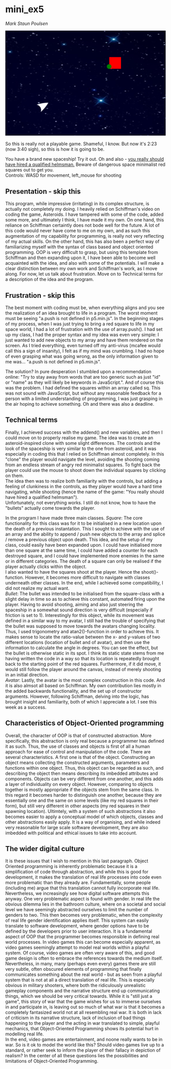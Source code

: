 # mini_ex5
*Mark Staun Poulsen*


![Running Program](Images/spacebattle.jpg)

So this is really not a playable game. Shameful, I know. But now it's 2:23 (now 3:40 sigh), so this is how it is going to be.

You have a brand new spaceship! Try it out. Oh and also - [you really should have hired a qualified helmsman.](https://cdn.rawgit.com/Mmarksp/Aesthetic_Programming_2018/8e9e773d/mini_exercises/mini_ex5/index_mini_ex5.html) Beware of dangerous space minimalist red squares out to get you.  
Controls: WASD for movement, left_mouse for shooting


## Presentation - skip this
This program, while impressive (irritating) in its complex structure, is actually not completely my doing. I heavily relied on Schiffman's video on coding the game, Asteroids. I have tampered with some of the code, added some more, and ultimately I think, I have made it my own. On one hand, this reliance on Schiffman certaintly does not bode well for the future. A lot of this code would never have come to me on my own, and as such this augmentation of my capability for programming, is really not very reflecting of my actual skills. On the other hand, this has also been a perfect way of familiarizing myself with the syntax of class based and object oriented programming. OOP is very difficult to grasp, but using this template from Schiffman and then expanding upon it, I have been able to become well acquainted with the idea, and also with some of the potentials. I will make a clear distinction between my own work and Schiffman's work, as I move along. For now, let us talk about frustration. Move on to Technical terms for a description of the idea and the program.

## Frustration - skip this
The best moment with coding must be, when everything aligns and you see the realization of an idea brought to life in a program. The worst moment must be seeing "a.push is not defined in p5.min.js". In the beginning stages of my process, when I was just trying to bring a red square to life in my space world, I had a lot of frustration with the use of array.push(). I had set up my class, I had the proper syntax and my idea was even very simple: I just wanted to add new objects to my array and have them rendered on the screen. As I tried everything, even turned off my anti-virus (mcafee would call this a sign of insanity), I felt as if my mind was crumbling. I had no hope of even grasping what was going wrong, as the only information given to me was... "a.push is not defined in p5.min.js".

The solution? In pure desperation I stumbled upon a recommendation online: "Try to stay away from words that are too generic such as just "id" or "name" as they will likely be keywords in JavaScript.". And of course this was the problem. I had defined the squares within an array called sq. This was not sound with JavaScript, but without any reasonable feedback for a person with a limited understanding of programming, I was just grasping in the air hoping to achieve something. Oh and there was also a deadline.

## Technical terms
Finally, I achieved success with the addend() and new variables, and then I could move on to properly realise my game. The idea was to create an asteroid-inspired clone with some slight differences. The controls and the look of the spaceship is very similar to the one from asteroid, and it was especially in coding this that I relied on Schiffman almost completely. In this "clone" the player would navigate the level, avoiding the shooting coming from an endless stream of angry red minimalist squares. To fight back the player could use the mouse to shoot down the individual squares by clicking on them.  
The idea then was to realize both familiarity with the controls, but adding a feeling of clunkiness in the controls, as they player would have a hard time navigating, while shooting (hence the name of the game: "You really should have hired a qualified helmsman").  
Unfortunately, not everything works. I still do not know, how to have the "bullets" actually come towards the player.

In the program I have made three main classes.
_Square_: The core functionality for this class was for it to be initialised in a new location upon the death of a previous instantation. This I sought to achieve with the use of an array and the ability to append / push new objects to the array and splice / remove a previous object upon death. This idea, and the setup of my class, could easily have been expanded upon. I could have initialised more than one square at the same time, I could have added a counter for each destroyed square, and I could have implemented more enemies in the same or in different categories. The death of a square can only be realised if the player actually clicks within the object.  
I also wanted to have the squares shoot at the player. Hence the shoot()-function. However, it becomes more difficult to navigate with classes underneath other classes. In the end, while I achieved some compatibility, I did not realize my actual want.  
_Bullet_: The bullet was intended to be initialised from the square-class with a slight delay in time so as to achieve this constant, automated firing upon the player. Having to avoid shooting, aiming and also just steering the spaceship in a somewhat sound direction is very difficult (especially if friction is set to 1). Interestingly for this object, while its movement was defined in a similar way to my avatar, I still had the trouble of specifying that the bullet was supposed to move towards the avatars changing locality. Thus, I used trigonometry and atan2()-function in order to achieve this. It makes sense to locate the ratio-value between the x- and y-values of two different locations (location of bullet and of avatar), and then use the information to calculate the angle in degrees. You can see the effect, but the bullet is otherwise static in its spot. I think its static state stems from me having written the code in a way so that its location is repeatedly brought back to the starting point of the red squares. Furthermore, if it did move, it would still follow the player around the canvas, instead of merely shooting in an initial direction.  
_Avatar_: Lastly, the avatar is the most complex construction in this code. And it is also almsot all based on Schiffman. My own contribution lies mostly in the added backwards functionality, and the set up of constructor arguments. However, following Schiffman, delving into the logic, has brought insight and familiarity, both of which I appreciate a lot. I see this week as a success.  

## Characteristics of Object-Oriented programming
Overall, the character of OOP is that of constructed abstraction. More specifically, this abstraction is only real because a programmer has defined it as such. Thus, the use of classes and objects is first of all a human approach for ease of control and manipulation of the code. There are several characteristics. A first one is that of the object. Constructing an object means collecting the constructed arguments, parameters and functions within one object. Thus, this object can be regarded as such, and describing the object then means describing its imbedded attributes and components. Objects can be very different from one another, and this adds a layer of individuality on every object. However, comparing to objects together is mostly appropriate if the objects stem from the same class. In this regard it becomes harder to distinguish one another, because they are essentially one and the same on some levels (like my red squares in their form), but still very different in other aspects (my red squares in their spawning location). Ultimtely, with a system of such abstractions it also becomes easier to apply a conceptual model of which objects, classes and other abstractions easily apply. It is a way of organising, and while indeed very reasonable for large scale software development, they are also imbedded with political and ethical issues to take into account.  

## The wider digital culture
It is these issues that I wish to mention in this last paragraph. Object Oriented programming is inherently problematic because it is a simplification of code through abstraction, and while this is good for development, it makes the translation of real life processes into code even more problematic than they already are. Fundamentally, some people (including me) argue that this translation cannot fully incorporate real life. Nevertheless, we increasingly see how digital software attempts this anyway. One very problematic aspect is found with gender. In real life the obvious dilemma lies in the bathroom culture, where on a societal and social level we have seemingly abstracted ourselves to limit the number of genders to two. This then becomes very problematic, when the complexity of real life gender identification applies itself. This system can easily translate to software development, where gender options have to be defined by the developers prior to user interaction. It is a fundamental aspect of OOP that the programmer becomes responsible in defining real world processes. In video games this can become especially apparent, as video games seemingly attempt to model real worlds within a playful system. Of course, video games are often very aware of this, and good game design is often to embrace the references towards the medium itself. Nevertheless, in many, many (perhaps even every) games there are still very subtle, often obscured elements of programming that finally communicates something about the real world - but as seen from a playful system that is not at all a direct translation of real life. This is especially obvious in military shooters, where both the ridiculously unrealistic gameplay components and the narrative structure end up communicating things, which we should be very critical towards. While it is "still just a game", this story of war that the game wishes for us to immerse ourselves in and participate in, is leaving out so much of what war is that it becomes a completely fantasized world not at all resembling real war. It is both in lack of criticism in its narrative structure, lack of inclusion of bad things happening to the player and the acting in war translated to simple, playful mechanics, that Object-Oriented Programming shows its potential hurt in modelling real life.  
In the end, video games are entertainment, and noone really wants to be in war. So is it ok to model the world like this? Should video games live up to a standard, or rather seek to inform the player of their fallacy in depiction of realism? In the center of all these questions lies the possibilities and limitations of Object-Oriented Programming.
